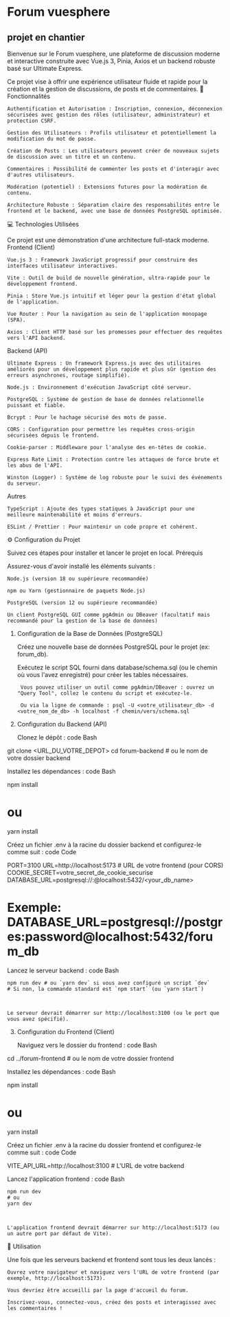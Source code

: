 # Forum vuesphere

## projet en chantier 

Bienvenue sur le Forum vuesphere, une plateforme de discussion moderne et interactive construite avec Vue.js 3, Pinia, Axios et un backend robuste basé sur Ultimate Express.

Ce projet vise à offrir une expérience utilisateur fluide et rapide pour la création et la gestion de discussions, de posts et de commentaires.
🚀 Fonctionnalités

    Authentification et Autorisation : Inscription, connexion, déconnexion sécurisées avec gestion des rôles (utilisateur, administrateur) et protection CSRF.

    Gestion des Utilisateurs : Profils utilisateur et potentiellement la modification du mot de passe.

    Création de Posts : Les utilisateurs peuvent créer de nouveaux sujets de discussion avec un titre et un contenu.

    Commentaires : Possibilité de commenter les posts et d'interagir avec d'autres utilisateurs.

    Modération (potentiel) : Extensions futures pour la modération de contenu.

    Architecture Robuste : Séparation claire des responsabilités entre le frontend et le backend, avec une base de données PostgreSQL optimisée.

💻 Technologies Utilisées

Ce projet est une démonstration d'une architecture full-stack moderne.
Frontend (Client)

    Vue.js 3 : Framework JavaScript progressif pour construire des interfaces utilisateur interactives.

    Vite : Outil de build de nouvelle génération, ultra-rapide pour le développement frontend.

    Pinia : Store Vue.js intuitif et léger pour la gestion d'état global de l'application.

    Vue Router : Pour la navigation au sein de l'application monopage (SPA).

    Axios : Client HTTP basé sur les promesses pour effectuer des requêtes vers l'API backend.

Backend (API)

    Ultimate Express : Un framework Express.js avec des utilitaires améliorés pour un développement plus rapide et plus sûr (gestion des erreurs asynchrones, routage simplifié).

    Node.js : Environnement d'exécution JavaScript côté serveur.

    PostgreSQL : Système de gestion de base de données relationnelle puissant et fiable.

    Bcrypt : Pour le hachage sécurisé des mots de passe.

    CORS : Configuration pour permettre les requêtes cross-origin sécurisées depuis le frontend.

    Cookie-parser : Middleware pour l'analyse des en-têtes de cookie.

    Express Rate Limit : Protection contre les attaques de force brute et les abus de l'API.

    Winston (Logger) : Système de log robuste pour le suivi des événements du serveur.

Autres

    TypeScript : Ajoute des types statiques à JavaScript pour une meilleure maintenabilité et moins d'erreurs.

    ESLint / Prettier : Pour maintenir un code propre et cohérent.

⚙️ Configuration du Projet

Suivez ces étapes pour installer et lancer le projet en local.
Prérequis

Assurez-vous d'avoir installé les éléments suivants :

    Node.js (version 18 ou supérieure recommandée)

    npm ou Yarn (gestionnaire de paquets Node.js)

    PostgreSQL (version 12 ou supérieure recommandée)

    Un client PostgreSQL GUI comme pgAdmin ou DBeaver (facultatif mais recommandé pour la gestion de la base de données)

1. Configuration de la Base de Données (PostgreSQL)

    Créez une nouvelle base de données PostgreSQL pour le projet (ex: forum_db).

    Exécutez le script SQL fourni dans database/schema.sql (ou le chemin où vous l'avez enregistré) pour créer les tables nécessaires.

        Vous pouvez utiliser un outil comme pgAdmin/DBeaver : ouvrez un "Query Tool", collez le contenu du script et exécutez-le.

        Ou via la ligne de commande : psql -U <votre_utilisateur_db> -d <votre_nom_de_db> -h localhost -f chemin/vers/schema.sql

2. Configuration du Backend (API)

    Clonez le dépôt :
    code Bash


    
git clone <URL_DU_VOTRE_DEPOT>
cd forum-backend # ou le nom de votre dossier backend

  

Installez les dépendances :
code Bash

    
npm install
# ou
yarn install

  

Créez un fichier .env à la racine du dossier backend et configurez-le comme suit :
code Code

    
PORT=3100
URL=http://localhost:5173 # URL de votre frontend (pour CORS)
COOKIE_SECRET=votre_secret_de_cookie_securise
DATABASE_URL=postgresql://<user>:<password>@localhost:5432/<your_db_name>
# Exemple: DATABASE_URL=postgresql://postgres:password@localhost:5432/forum_db

  

Lancez le serveur backend :
code Bash


        
    npm run dev # ou `yarn dev` si vous avez configuré un script `dev`
    # Si non, la commande standard est `npm start` (ou `yarn start`)

      

    Le serveur devrait démarrer sur http://localhost:3100 (ou le port que vous avez spécifié).

3. Configuration du Frontend (Client)

    Naviguez vers le dossier du frontend :
    code Bash


    
cd ../forum-frontend # ou le nom de votre dossier frontend

  

Installez les dépendances :
code Bash


    
npm install
# ou
yarn install

  

Créez un fichier .env à la racine du dossier frontend et configurez-le comme suit :
code Code

    
VITE_API_URL=http://localhost:3100 # L'URL de votre backend

  

Lancez l'application frontend :
code Bash


        
    npm run dev
    # ou
    yarn dev

      

    L'application frontend devrait démarrer sur http://localhost:5173 (ou un autre port par défaut de Vite).

🚀 Utilisation

Une fois que les serveurs backend et frontend sont tous les deux lancés :

    Ouvrez votre navigateur et naviguez vers l'URL de votre frontend (par exemple, http://localhost:5173).

    Vous devriez être accueilli par la page d'accueil du forum.

    Inscrivez-vous, connectez-vous, créez des posts et interagissez avec les commentaires !
